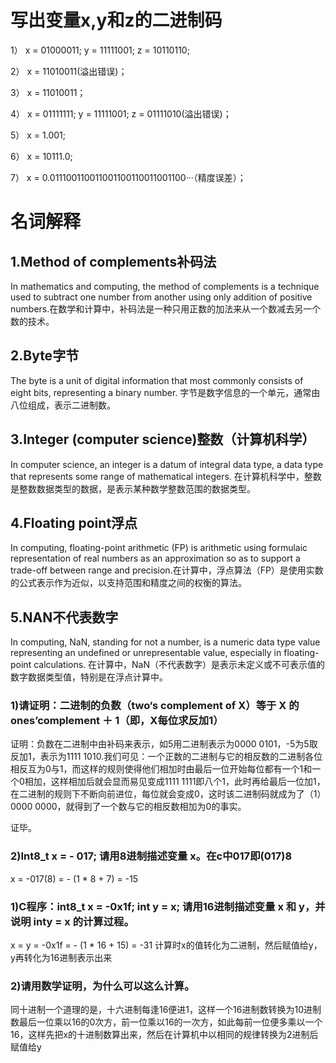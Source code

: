 # 写出变量x,y和z的二进制码

1） x = 01000011; y = 11111001; z = 10110110;

2） x = 11010011(溢出错误)；

3） x = 11010011；

4） x = 01111111; y = 11111001; z = 01111010(溢出错误)；

5） x = 1.001;

6）  x = 10111.0;

7）  x = 0.011100110011001100110011001100···（精度误差）；

# 名词解释

## 1.Method of complements补码法

In mathematics and computing, the method of complements is a technique used to subtract one number from another using only addition of positive numbers.在数学和计算中，补码法是一种只用正数的加法来从一个数减去另一个数的技术。

## 2.Byte字节

The byte is a unit of digital information that most commonly consists of eight bits, representing a binary number. 字节是数字信息的一个单元，通常由八位组成，表示二进制数。

## 3.Integer (computer science)整数（计算机科学）

In computer science, an integer is a datum of integral data type, a data type that represents some range of mathematical integers. 在计算机科学中，整数是整数数据类型的数据，是表示某种数学整数范围的数据类型。

## 4.Floating point浮点

In computing, floating-point arithmetic (FP) is arithmetic using formulaic representation of real numbers as an approximation so as to support a trade-off between range and precision.在计算中，浮点算法（FP）是使用实数的公式表示作为近似，以支持范围和精度之间的权衡的算法。

## 5.NAN不代表数字

In computing, NaN, standing for not a number, is a numeric data type value representing an undefined or unrepresentable value, especially in floating-point calculations. 在计算中，NaN（不代表数字）是表示未定义或不可表示值的数字数据类型值，特别是在浮点计算中。

### 1)请证明：二进制的负数（two‘s complement of X）等于 X 的 ones’complement ＋ 1（即，X每位求反加1）

证明：负数在二进制中由补码来表示，如5用二进制表示为0000 0101，-5为5取反加1，表示为1111 1010.我们可见：一个正数的二进制与它的相反数的二进制各位相反互为0与1，而这样的规则使得他们相加时由最后一位开始每位都有一个1和一个0相加，这样相加后就会显而易见变成1111 1111即八个1，此时再给最后一位加1，在二进制的规则下不断向前进位，每位就会变成0，这时该二进制码就成为了（1）0000 0000，就得到了一个数与它的相反数相加为0的事实。

证毕。

### 2)Int8_t x = - 017; 请用8进制描述变量 x。在c中017即(017)8

x = -017(8) = - (1 * 8 + 7) = -15

### 1)C程序：int8_t x = -0x1f; int y = x; 请用16进制描述变量 x 和 y，并说明 inty = x 的计算过程。

x = y = -0x1f = - (1 * 16 + 15) = -31 
计算时x的值转化为二进制，然后赋值给y，y再转化为16进制表示出来

### 2)请用数学证明，为什么可以这么计算。

同十进制一个道理的是，十六进制每逢16便进1，这样一个16进制数转换为10进制数最后一位乘以16的0次方，前一位乘以16的一次方，如此每前一位便多乘以一个16，这样先把x的十进制数算出来，然后在计算机中以相同的规律转换为2进制后赋值给y




